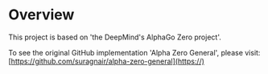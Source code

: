 # Overview

This project is based on 'the DeepMind's AlphaGo Zero project'. 

To see the original GitHub implementation 'Alpha Zero General', please visit:
[https://github.com/suragnair/alpha-zero-general](https://)

